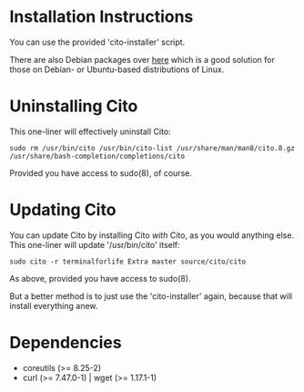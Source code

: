 # Installation Instructions

You can use the provided 'cito-installer' script.

There are also Debian packages over [here](https://github.com/terminalforlife/DEB-Packages) which is a good solution for those on Debian- or Ubuntu-based distributions of Linux.

# Uninstalling Cito

This one-liner will effectively uninstall Cito:

```
sudo rm /usr/bin/cito /usr/bin/cito-list /usr/share/man/man8/cito.8.gz /usr/share/bash-completion/completions/cito
```

Provided you have access to sudo(8), of course.

# Updating Cito

You can update Cito by installing Cito _with_ Cito, as you would anything else. This one-liner will update '/usr/bin/cito' itself:

```
sudo cito -r terminalforlife Extra master source/cito/cito
```

As above, provided you have access to sudo(8).

But a better method is to just use the 'cito-installer' again, because that will install everything anew.

# Dependencies

  * coreutils (>= 8.25-2)
  * curl (>= 7.47.0-1) | wget (>= 1.17.1-1)
